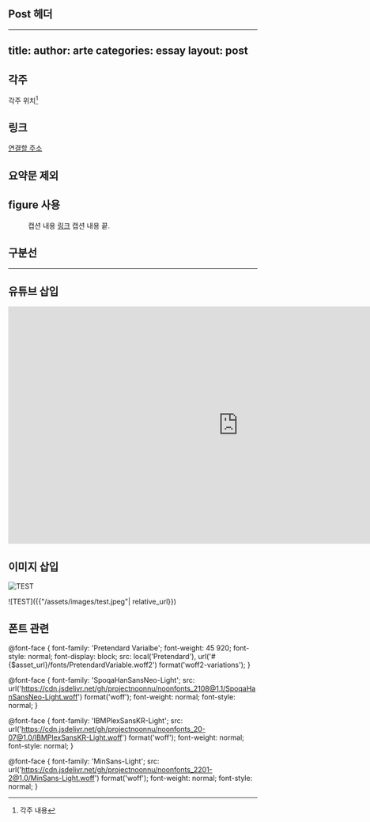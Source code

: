 ## Post 헤더

---
title: 
author: arte
categories: essay
layout: post
---

## 각주

각주 위치[^1]

[^1]: 각주 내용

## 링크

[연결할 주소](https://www.google.com)

## 요약문 제외

<!-- excerpt_separator -->

## figure 사용

<figure>
  <img alt="" src="" />
  <figcaption>
    캡션 내용 <a href="">링크</a> 캡션 내용 끝.
  </figcaption>
</figure>

## 구분선

<hr>

## 유튜브 삽입

<iframe width="929" height="480" src="https://www.youtube.com/embed/zKij45MIuZE" title="YouTube video player" frameborder="0" allow="accelerometer; autoplay; clipboard-write; encrypted-media; gyroscope; picture-in-picture" allowfullscreen></iframe>

## 이미지 삽입

<img data-action="zoom" src='{{ "/assets/images/test.jpeg" | relative_url }}' alt="TEST">

![TEST]({{"/assets/images/test.jpeg"| relative_url}})

## 폰트 관련

@font-face {
  font-family: 'Pretendard Varialbe';
  font-weight: 45 920;
  font-style: normal;
  font-display: block;
  src: local('Pretendard'), url('#{$asset_url}/fonts/PretendardVariable.woff2') format('woff2-variations');
}

@font-face {
  font-family: 'SpoqaHanSansNeo-Light';
  src: url('https://cdn.jsdelivr.net/gh/projectnoonnu/noonfonts_2108@1.1/SpoqaHanSansNeo-Light.woff') format('woff');
  font-weight: normal;
  font-style: normal;
}

@font-face {
  font-family: 'IBMPlexSansKR-Light';
  src: url('https://cdn.jsdelivr.net/gh/projectnoonnu/noonfonts_20-07@1.0/IBMPlexSansKR-Light.woff') format('woff');
  font-weight: normal;
  font-style: normal;
}

@font-face {
  font-family: 'MinSans-Light';
  src: url('https://cdn.jsdelivr.net/gh/projectnoonnu/noonfonts_2201-2@1.0/MinSans-Light.woff') format('woff');
  font-weight: normal;
  font-style: normal;
}
